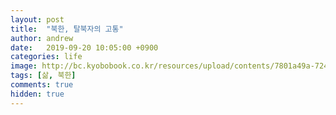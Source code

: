 ```yaml
---
layout: post
title:  "북한, 탈북자의 고통"
author: andrew
date:   2019-09-20 10:05:00 +0900
categories: life
image: http://bc.kyobobook.co.kr/resources/upload/contents/7801a49a-7246-4c4a-a3b4-3eb1352452ed.jpg
tags: [삶, 북한]
comments: true
hidden: true
---
```

